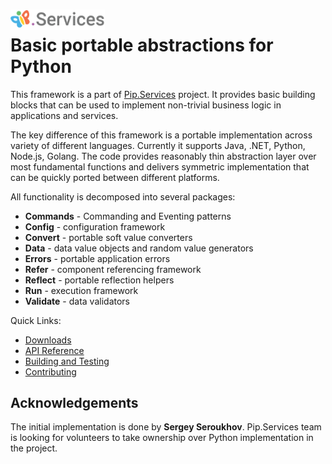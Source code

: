 # <img src="https://github.com/pip-services/pip-services/raw/master/design/Logo.png" alt="Pip.Services Logo" style="max-width:30%"> <br/> Basic portable abstractions for Python

This framework is a part of [Pip.Services](https://github.com/pip-services/pip-services) project.
It provides basic building blocks that can be used to implement non-trivial business logic in applications and services.

The key difference of this framework is a portable implementation across variety of different languages. 
Currently it supports Java, .NET, Python, Node.js, Golang. The code provides reasonably thin abstraction layer 
over most fundamental functions and delivers symmetric implementation that can be quickly ported between different platforms.

All functionality is decomposed into several packages:

- **Commands** - Commanding and Eventing patterns
- **Config** - configuration framework
- **Convert** - portable soft value converters
- **Data** - data value objects and random value generators
- **Errors** - portable application errors
- **Refer** - component referencing framework
- **Reflect** - portable reflection helpers
- **Run** - execution framework
- **Validate** - data validators

Quick Links:

* [Downloads](https://github.com/pip-services3-python/pip-services3-commons-python/blob/master/doc/Downloads.md)
* [API Reference](https://pip-services3-commons-python.readthedocs.io/en/latest/index.html)
* [Building and Testing](https://github.com/pip-services3-python/pip-services3-commons-python/blob/master/doc/Development.md)
* [Contributing](https://github.com/pip-services3-python/pip-services3-commons-python/blob/master/doc/Development.md/#contrib)

## Acknowledgements

The initial implementation is done by **Sergey Seroukhov**. Pip.Services team is looking for volunteers to 
take ownership over Python implementation in the project.

